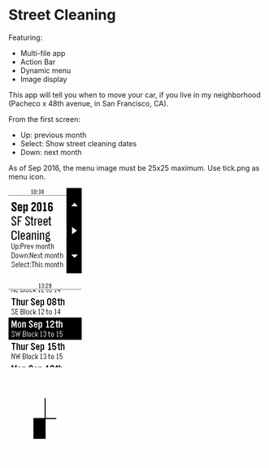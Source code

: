 # Street Cleaning

Featuring:
- Multi-file app
- Action Bar
- Dynamic menu
- Image display

This app will tell you when to move your car, if you live in my neighborhood (Pacheco x 48th avenue, in San Francisco, CA).

From the first screen:
- Up: previous month
- Select: Show street cleaning dates
- Down: next month

As of Sep 2016, the menu image must be 25x25 maximum. Use tick.png as menu icon.

![Choose your month](./snap.01.png)

![Scroll through](./snap.02.png)

![SW Quadrant](./snap.03.png)
